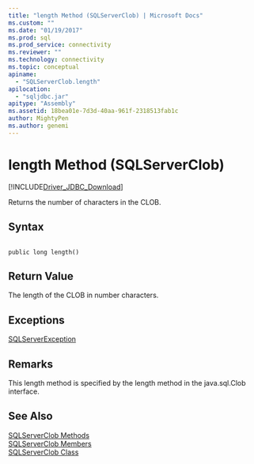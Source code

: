 ```yaml
---
title: "length Method (SQLServerClob) | Microsoft Docs"
ms.custom: ""
ms.date: "01/19/2017"
ms.prod: sql
ms.prod_service: connectivity
ms.reviewer: ""
ms.technology: connectivity
ms.topic: conceptual
apiname: 
  - "SQLServerClob.length"
apilocation: 
  - "sqljdbc.jar"
apitype: "Assembly"
ms.assetid: 18bea01e-7d3d-40aa-961f-2318513fab1c
author: MightyPen
ms.author: genemi
---
```

# length Method (SQLServerClob)
[!INCLUDE[Driver_JDBC_Download](../../../includes/driver_jdbc_download.md)]

  Returns the number of characters in the CLOB.  
  
## Syntax  
  
```  
  
public long length()  
```  
  
## Return Value  
 The length of the CLOB in number characters.  
  
## Exceptions  
 [SQLServerException](../../../connect/jdbc/reference/sqlserverexception-class.md)  
  
## Remarks  
 This length method is specified by the length method in the java.sql.Clob interface.  
  
## See Also  
 [SQLServerClob Methods](../../../connect/jdbc/reference/sqlserverclob-methods.md)   
 [SQLServerClob Members](../../../connect/jdbc/reference/sqlserverclob-members.md)   
 [SQLServerClob Class](../../../connect/jdbc/reference/sqlserverclob-class.md)  
  
  
